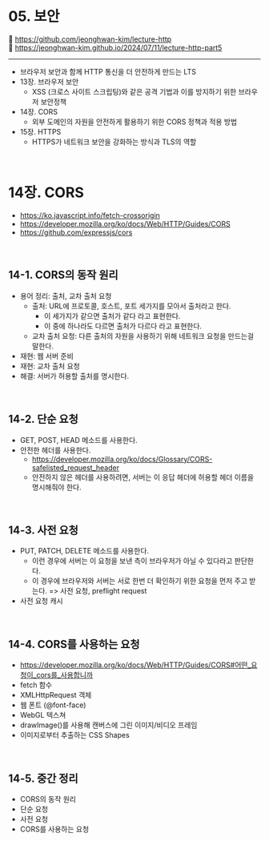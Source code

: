 # 05. 보안

🔗 https://github.com/jeonghwan-kim/lecture-http  
🔗 https://jeonghwan-kim.github.io/2024/07/11/lecture-http-part5

<hr>

- 브라우저 보안과 함께 HTTP 통신을 더 안전하게 만드는 LTS
- 13장. 브라우저 보안
  - XSS (크로스 사이트 스크립팅)와 같은 공격 기법과 이를 방지하기 위한 브라우저 보안정책
- 14장. CORS
  - 외부 도메인의 자원을 안전하게 활용하기 위한 CORS 정책과 적용 방법
- 15장. HTTPS
  - HTTPS가 네트워크 보안을 강화하는 방식과 TLS의 역할

<br>

# 14장. CORS

- https://ko.javascript.info/fetch-crossorigin
- https://developer.mozilla.org/ko/docs/Web/HTTP/Guides/CORS
- https://github.com/expressjs/cors

<br>

## 14-1. CORS의 동작 원리

- 용어 정리: 출처, 교차 출처 요청
  - 출처: URL에 프로토콜, 호스트, 포트 세가지를 모아서 출처라고 한다.
    - 이 세가지가 같으면 출처가 같다 라고 표현한다.
    - 이 중에 하나라도 다르면 출처가 다르다 라고 표현한다.
  - 교차 출처 요청: 다른 출처의 자원을 사용하기 위해 네트워크 요청을 만드는걸 말한다.
- 재현: 웹 서버 준비
- 재현: 교차 출처 요청
- 해결: 서버가 허용할 출처를 명시한다.

<br>

## 14-2. 단순 요청

- GET, POST, HEAD 메소드를 사용한다.
- 안전한 헤더를 사용한다.
  - https://developer.mozilla.org/ko/docs/Glossary/CORS-safelisted_request_header
  - 안전하지 않은 헤더를 사용하려면, 서버는 이 응답 헤더에 허용할 헤더 이름을 명시해줘야 한다.

<br>

## 14-3. 사전 요청

- PUT, PATCH, DELETE 메소드를 사용한다.
  - 이런 경우에 서버는 이 요청을 보낸 측이 브라우저가 아닐 수 있다라고 판단한다.
  - 이 경우에 브라우저와 서버는 서로 한번 더 확인하기 위한 요청을 먼저 주고 받는다. => 사전 요청, preflight request
- 사전 요청 캐시

<br>

## 14-4. CORS를 사용하는 요청

- https://developer.mozilla.org/ko/docs/Web/HTTP/Guides/CORS#어떤_요청이_cors를_사용합니까
- fetch 함수
- XMLHttpRequest 객체
- 웹 폰트 (@font-face)
- WebGL 텍스쳐
- drawImage()를 사용해 캔버스에 그린 이미지/비디오 프레임
- 이미지로부터 추출하는 CSS Shapes

<br>

## 14-5. 중간 정리

- CORS의 동작 원리
- 단순 요청
- 사전 요청
- CORS를 사용하는 요청
